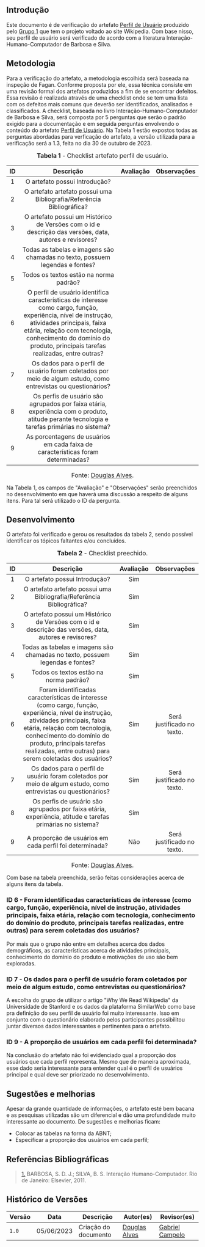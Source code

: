 ## Introdução

Este documento é de verificação do artefato [Perfil de Usuário](https://interacao-humano-computador.github.io/2023.2-NotaLegal/analise%20de%20requisitos/perfil_usuario/) produzido pelo [Grupo 1](https://interacao-humano-computador.github.io/2023.2-NotaLegal/) que tem o projeto voltado ao site Wikipedia. Com base nisso, seu perfil de usuário será verificado de acordo com a literatura Interação-Humano-Computador de Barbosa e Silva.

## Metodologia

Para a verificação do artefato, a metodologia escolhida será baseada na inspeção de Fagan. Conforme proposta por ele, essa técnica consiste em uma revisão formal dos artefatos produzidos a fim de se encontrar defeitos. Essa revisão é realizada através de uma checklist onde se tem uma lista com os defeitos mais comuns que deverão ser identificados, analisados e classificados.
A checklist, baseada no livro Interação-Humano-Computador de Barbosa e Silva, será composta por 5 perguntas que serão o padrão exigido para a documentação e em seguida perguntas envolvendo o conteúdo do artefato [Perfil de Usuário](https://interacao-humano-computador.github.io/2023.2-NotaLegal/analise%20de%20requisitos/perfil_usuario/). Na Tabela 1 estão expostos todas as perguntas abordadas para verficação do artefato, a versão utilizada para a verificação será a 1.3, feita no dia 30 de outubro de 2023.

<center>

<font size="3"><p style="text-align: center"><b>Tabela 1</b> - Checklist artefato perfil de usuário. </p></font>

| ID  |                                                                                                                           Descrição                                                                                                                            | Avaliação | Observações |
| :-: | :------------------------------------------------------------------------------------------------------------------------------------------------------------------------------------------------------------------------------------------------------------: | :-------: | :---------: |
|  1  |                                                                                                                 O artefato possui Introdução?                                                                                                                  |           |             |
|  2  |                                                                                             O artefato artefato possui uma Bibliografia/Referência Bibliográfica?                                                                                              |           |             |
|  3  |                                                                             O artefato possui um Histórico de Versões com o id e descrição das versões, data, autores e revisores?                                                                             |           |             |
|  4  |                                                                                          Todas as tabelas e imagens são chamadas no texto, possuem legendas e fontes?                                                                                          |           |             |
|  5  |                                                                                                             Todos os textos estão na norma padrão?                                                                                                             |           |             |
|  6  | O perfil de usuário identifica características de interesse como cargo, função, experiência, nível de instrução, atividades principais, faixa etária, relação com tecnologia, conhecimento do domínio do produto, principais tarefas realizadas, entre outras? |           |             |
|  7  |                                                                         Os dados para o perfil de usuário foram coletados por meio de algum estudo, como entrevistas ou questionários?                                                                         |           |             |
|  8  |                                                           Os perfis de usuário são agrupados por faixa etária, experiência com o produto, atitude perante tecnologia e tarefas primárias no sistema?                                                           |           |             |
|  9  |                                                                                        As porcentagens de usuários em cada faixa de características foram determinadas?                                                                                        |           |             |

<font size="3"><p style="text-align: center">Fonte: [Douglas Alves](https://github.com/dougAlvs).</p></font>

</center>

Na Tabela 1, os campos de "Avaliação" e "Observações" serão preenchidos no desenvolvimento em que haverá uma discussão a respeito de alguns itens. Para tal será utilizado o ID da pergunta.

## Desenvolvimento

O artefato foi verificado e gerou os resultados da tabela 2, sendo possível identificar os tópicos faltantes e/ou concluídos.

<font size="3"><p style="text-align: center"><b>Tabela 2</b> - Checklist preechido. </p></font>

| ID  |                                                                                                                                        Descrição                                                                                                                                        | Avaliação |        Observações         |
| :-: | :-------------------------------------------------------------------------------------------------------------------------------------------------------------------------------------------------------------------------------------------------------------------------------------: | :-------: | :------------------------: |
|  1  |                                                                                                                              O artefato possui Introdução?                                                                                                                              |    Sim    |                            |
|  2  |                                                                                                          O artefato artefato possui uma Bibliografia/Referência Bibliográfica?                                                                                                          |    Sim    |                            |
|  3  |                                                                                         O artefato possui um Histórico de Versões com o id e descrição das versões, data, autores e revisores?                                                                                          |    Sim    |                            |
|  4  |                                                                                                      Todas as tabelas e imagens são chamadas no texto, possuem legendas e fontes?                                                                                                       |    Sim    |                            |
|  5  |                                                                                                                         Todos os textos estão na norma padrão?                                                                                                                          |    Sim    |                            |
|  6  | Foram identificadas características de interesse (como cargo, função, experiência, nível de instrução, atividades principais, faixa etária, relação com tecnologia, conhecimento do domínio do produto, principais tarefas realizadas, entre outras) para serem coletadas dos usuários? |    Sim    | Será justificado no texto. |
|  7  |                                                                                     Os dados para o perfil de usuário foram coletados por meio de algum estudo, como entrevistas ou questionários?                                                                                      |    Sim    | Será justificado no texto. |
|  8  |                                                                                        Os perfis de usuário são agrupados por faixa etária, experiência, atitude e tarefas primárias no sistema?                                                                                        |    Sim    |                            |
|  9  |                                                                                                                 A proporção de usuários em cada perfil foi determinada?                                                                                                                 |    Não    | Será justificado no texto. |

<font size="3"><p style="text-align: center">Fonte: [Douglas Alves](https://github.com/dougAlvs).</p></font>

Com base na tabela preenchida, serão feitas considerações acerca de alguns itens da tabela.

### ID 6 - Foram identificadas características de interesse (como cargo, função, experiência, nível de instrução, atividades principais, faixa etária, relação com tecnologia, conhecimento do domínio do produto, principais tarefas realizadas, entre outras) para serem coletadas dos usuários?

Por mais que o grupo não entre em detalhes acerca dos dados demográficos, as características acerca de atividades principais, conhecimento do domínio do produto e motivações de uso são bem exploradas.

### ID 7 - Os dados para o perfil de usuário foram coletados por meio de algum estudo, como entrevistas ou questionários?

A escolha do grupo de utilizar o artigo "Why We Read Wikipedia" da Universidade de Stanford e os dados da plataforma SimilarWeb como base pra definição do seu perfil de usuário foi muito interessante. Isso em conjunto com o questionário elaborado pelos participantes possibilitou juntar diversos dados interessantes e pertinentes para o artefato.

### ID 9 - A proporção de usuários em cada perfil foi determinada?

Na conclusão do artefato não foi evidenciado qual a proporção dos usuários que cada perfil representa. Mesmo que de maneira aproximada, esse dado seria interessante para entender qual é o perfil de usuários principal e qual deve ser priorizado no desenvolvimento.

## Sugestões e melhorias

Apesar da grande quantidade de informações, o artefato esté bem bacana e as pesquisas utilizadas são um diferencial e dão uma profundidade muito interessante ao documento. De sugestões e melhorias ficam:

- Colocar as tabelas na forma da ABNT;
- Especificar a proporção dos usuários em cada perfil;

## Referências Bibliográficas

> <a id="REF1" href="#anchor_1">1.</a> BARBOSA, S. D. J.; SILVA, B. S. Interação Humano-Computador. Rio de Janeiro: Elsevier, 2011.

## Histórico de Versões

| Versão | Data       | Descrição            | Autor(es)                                    | Revisor(es)                                |
| ------ | ---------- | -------------------- | -------------------------------------------- | ------------------------------------------ |
| `1.0`  | 05/06/2023 | Criação do documento | [Douglas Alves](https://github.com/dougalvs) | [Gabriel Campelo](https://github.com/g16c) |
